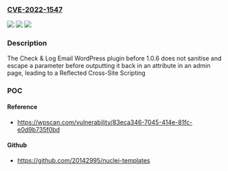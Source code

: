 ### [CVE-2022-1547](https://cve.mitre.org/cgi-bin/cvename.cgi?name=CVE-2022-1547)
![](https://img.shields.io/static/v1?label=Product&message=Check%20%26%20Log%20Email&color=blue)
![](https://img.shields.io/static/v1?label=Version&message=1.0.6%3C%201.0.6%20&color=brighgreen)
![](https://img.shields.io/static/v1?label=Vulnerability&message=CWE-79%20Cross-site%20Scripting%20(XSS)&color=brighgreen)

### Description

The Check & Log Email WordPress plugin before 1.0.6 does not sanitise and escape a parameter before outputting it back in an attribute in an admin page, leading to a Reflected Cross-Site Scripting

### POC

#### Reference
- https://wpscan.com/vulnerability/83eca346-7045-414e-81fc-e0d9b735f0bd

#### Github
- https://github.com/20142995/nuclei-templates

